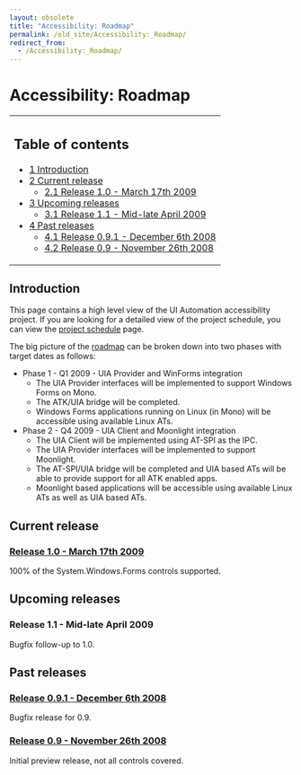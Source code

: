 ```yaml
---
layout: obsolete
title: "Accessibility: Roadmap"
permalink: /old_site/Accessibility:_Roadmap/
redirect_from:
  - /Accessibility:_Roadmap/
---
```


Accessibility: Roadmap
======================

<table>
<col width="100%" />
<tbody>
<tr class="odd">
<td align="left"><h2>Table of contents</h2>
<ul>
<li><a href="#introduction">1 Introduction</a></li>
<li><a href="#current-release">2 Current release</a>
<ul>
<li><a href="#release-10---march-17th-2009">2.1 Release 1.0 - March 17th 2009</a></li>
</ul></li>
<li><a href="#upcoming-releases">3 Upcoming releases</a>
<ul>
<li><a href="#release-11---mid-late-april-2009">3.1 Release 1.1 - Mid-late April 2009</a></li>
</ul></li>
<li><a href="#past-releases">4 Past releases</a>
<ul>
<li><a href="#release-091---december-6th-2008">4.1 Release 0.9.1 - December 6th 2008</a></li>
<li><a href="#release-09---november-26th-2008">4.2 Release 0.9 - November 26th 2008</a></li>
</ul></li>
</ul></td>
</tr>
</tbody>
</table>

Introduction
------------

This page contains a high level view of the UI Automation accessibility project. If you are looking for a detailed view of the project schedule, you can view the [project schedule]({{site.github.url}}/old_site/Accessibility:_Project_Schedule "Accessibility: Project Schedule") page.

The big picture of the [roadmap]({{site.github.url}}/old_site/Accessibility:_Roadmap "Accessibility: Roadmap") can be broken down into two phases with target dates as follows:

-   Phase 1 - Q1 2009 - UIA Provider and WinForms integration
    -   The UIA Provider interfaces will be implemented to support Windows Forms on Mono.
    -   The ATK/UIA bridge will be completed.
    -   Windows Forms applications running on Linux (in Mono) will be accessible using available Linux ATs.
-   Phase 2 - Q4 2009 - UIA Client and Moonlight integration
    -   The UIA Client will be implemented using AT-SPI as the IPC.
    -   The UIA Provider interfaces will be implemented to support Moonlight.
    -   The AT-SPI/UIA bridge will be completed and UIA based ATs will be able to provide support for all ATK enabled apps.
    -   Moonlight based applications will be accessible using available Linux ATs as well as UIA based ATs.

Current release
---------------

### [Release 1.0 - March 17th 2009]({{site.github.url}}/old_site/Accessibility:_Release_Notes_1.0 "Accessibility: Release Notes 1.0")

100% of the System.Windows.Forms controls supported.

Upcoming releases
-----------------

### Release 1.1 - Mid-late April 2009

Bugfix follow-up to 1.0.

Past releases
-------------

### [Release 0.9.1 - December 6th 2008]({{site.github.url}}/old_site/Accessibility:_Release_Notes_0.9.1 "Accessibility: Release Notes 0.9.1")

Bugfix release for 0.9.

### [Release 0.9 - November 26th 2008]({{site.github.url}}/old_site/Accessibility:_Release_Notes_0.9 "Accessibility: Release Notes 0.9")

Initial preview release, not all controls covered.

